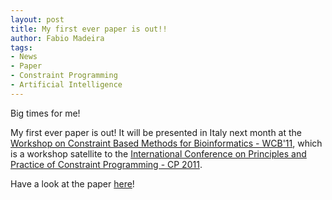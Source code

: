 ```yaml
---
layout: post
title: My first ever paper is out!!
author: Fabio Madeira
tags:
- News
- Paper
- Constraint Programming
- Artificial Intelligence
---
```


Big times for me! 

My first ever paper is out! It will be presented in Italy next month at the [Workshop on Constraint Based Methods for Bioinformatics - WCB'11](http://www.dmi.unipg.it/WCB11/), which is a workshop satellite to the [International Conference on Principles and Practice of Constraint Programming - CP 2011](http://www.dmi.unipg.it/cp2011/).
  
Have a look at the paper [here](http://www.dmi.unipg.it/WCB11/wcb11proc.pdf)!